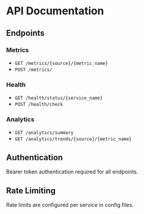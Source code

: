 # API Documentation

## Endpoints

### Metrics
- `GET /metrics/{source}/{metric_name}`
- `POST /metrics/`

### Health
- `GET /health/status/{service_name}`
- `POST /health/check`

### Analytics
- `GET /analytics/summary`
- `GET /analytics/trends/{source}/{metric_name}`

## Authentication
Bearer token authentication required for all endpoints.

## Rate Limiting
Rate limits are configured per service in config files.
